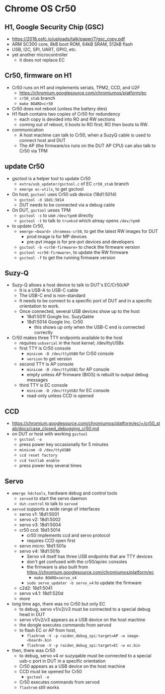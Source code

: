 Chrome OS Cr50
==============

## H1, Google Security Chip (GSC)

- <https://2018.osfc.io/uploads/talk/paper/7/gsc_copy.pdf>
- ARM SC300 core, 8kB boot ROM, 64kB SRAM, 512kB flash
- USB, I2C, SPI, UART, GPIO, etc.
- yet another microcontroller
  - it does not replace EC

## Cr50, firmware on H1

- Cr50 runs on H1 and implements serials, TPM2, CCD, and U2F
  - <https://chromium.googlesource.com/chromiumos/platform/ec>
  - `cr50_stab` branch
  - `make BOARD=cr50`
- Cr50 does not reboot (unless the battery dies)
- H1 flash contains two copies of Cr50 for redundency
  - each copy is devided into RO and RW sections
  - coming out of reboot, it boots to RO first;  RO then boots to RW.
- communication
  - A host machine can talk to Cr50, when a SuzyQ cable is used to connect
    host and DUT
  - The AP (the firmware/os runs on the DUT AP CPU) can also talk to Cr50 via
    TPM

## update Cr50

- gsctool is a helper tool to update Cr50
  - `extra/usb_updater/gsctool.c` of EC `cr50_stab` branch
  - `emerge ec-utils`, to get gsctool
- On host, `gsctool` uses Cr50 usb device (18d1:5014)
  - `gsctool -d 18d1:5014`
  - DUT needs to be connected via a debug cable
- On DUT, `gsctool` ueses TPM
  - `gsctool -s` to use `/dev/tpm0` directly
  - `gsctool -t` to talk to `trunksd` which alreay opens `/dev/tpm0`
- to update Cr50,
  - `emerge-<board> chromeos-cr50`, to get the latest RW images for DUT
    - prod image is for MP devices
    - pre-pvt image is for pre-pvt devices and developers
  - `gsctool -b <cr50-firmware>` to check the firmware version
  - `gsctool <cr50-firmware>`, to update the RW firmware
  - `gsctool -f` to get the running firmware version

## Suzy-Q

- Suzy-Q allows a host device to talk to DUT's EC/Cr50/AP
  - It is a USB-A to USB-C cable
  - The USB-C end is non-standard
  - It needs to be connect to a specific port of DUT and in a specific
    orientation to work.
  - Once connected, several USB devices show up to the host
    - 18d1:501f Google Inc. SuzyQable
    - 18d1:5014 Google Inc. Cr50
      - this shows up only when the USB-C end is connected correctly
- Cr50 makes three TTY endpoints available to the host
  - requires `usbserial` in the host kernel; /dev/ttyUSBx
  - first TTY is Cr50 console
    - `minicom -D /dev/ttyUSB0` for Cr50 console
    - `version` to get version
  - second TTY is AP console
    - `minicom -D /dev/ttyUSB1` for AP console
    - empty unless AP firmware (BIOS) is rebuilt to output debug messages
  - third TTY is EC console
    - `minicom -D /dev/ttyUSB2` for EC console
    - read-only unless CCD is opened

## CCD

- <https://chromium.googlesource.com/chromiumos/platform/ec/+/cr50_stab/docs/case_closed_debugging_cr50.md>
- on DUT or host with working `gsctool`
  - `gsctool -o`
  - press power key occasionally for 5 minutes
  - `minicom -D /dev/ttyUSB0`
  - `ccd reset factory`
  - `ccd testlab enable`
  - press power key several times

## Servo

- `emerge hdctools`, hardware debug and control tools
  - `servod` to start the servo daemon
  - `dut-control` to talk to `servod`
- `servod` supports a wide range of interfaces
  - servo v1: 18d1:5001
  - servo v2: 18d1:5002
  - servo v3: 18d1:5004
  - cr50 ccd: 18d1:5014
    - cr50 implements ccd and servo protocol
    - requires CCD open first
  - servo micro: 18d1:501a
  - servo v4: 18d1:501b
    - Servo v4 itself has three USB endpoints that are TTY devices
    - don't get confused with the cr50/ap/ec consoles
    - the firmware is also built from
      <https://chromium.googlesource.com/chromiumos/platform/ec>
      - `make BOARD=servo_v4`
    - `sudo servo_updater -b servo_v4` to update the firmware
  - c2d2: 18d1:5041
  - servo v4.1: 18d1:520d
  - more
- long time ago, there was no Cr50 but only EC
  - to debug, servo v1/v2/v3 must be connected to a special debug head in DUT
  - servo v1/v2/v3 appears as a USB device on the host machine
  - the dongle executes commands from servod
  - to flash EC or AP from host,
    - `flashrom -V -p raiden_debug_spi:target=AP -w image-<board>.bin`
    - `flashrom -V -p raiden_debug_spi:target=EC -w ec.bin`
- then, there was Cr50
  - to debug, servo v4 or suzyqable must be connected to a special usb-c port
    in DUT in a specific orientation
  - Cr50 appears as a USB device on the host machine
  - CCD must be opened for Cr50
    - `gsctool -o`
  - Cr50 executes commands from servod
  - `flashrom` still works
